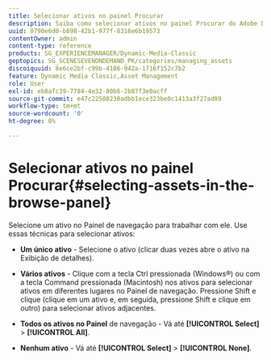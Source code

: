 ```yaml
---
title: Selecionar ativos no painel Procurar
description: Saiba como selecionar ativos no painel Procurar do Adobe Dynamic Media Classic.
uuid: 0790e6d0-b898-42b1-977f-8316e6b19573
contentOwner: admin
content-type: reference
products: SG_EXPERIENCEMANAGER/Dynamic-Media-Classic
geptopics: SG_SCENESEVENONDEMAND_PK/categories/managing_assets
discoiquuid: 8e6ce2bf-c99b-4106-942a-1716f152c7b2
feature: Dynamic Media Classic,Asset Management
role: User
exl-id: eb8afc39-7784-4e32-80b6-2b87f3e0acff
source-git-commit: e47c22508230adbb1ece323be0c1413a3f27ad89
workflow-type: tm+mt
source-wordcount: '0'
ht-degree: 0%

---
```


# Selecionar ativos no painel Procurar{#selecting-assets-in-the-browse-panel}

Selecione um ativo no Painel de navegação para trabalhar com ele. Use essas técnicas para selecionar ativos:

* **Um único ativo**  - Selecione o ativo (clicar duas vezes abre o ativo na Exibição de detalhes).

* **Vários ativos**  - Clique com a tecla Ctrl pressionada (Windows®) ou com a tecla Command pressionada (Macintosh) nos ativos para selecionar ativos em diferentes lugares no Painel de navegação. Pressione Shift e clique (clique em um ativo e, em seguida, pressione Shift e clique em outro) para selecionar ativos adjacentes.

* **Todos os ativos no Painel**  de navegação - Vá até  **[!UICONTROL Select]** >  **[!UICONTROL All]**.

* **Nenhum ativo**  - Vá até  **[!UICONTROL Select]** >  **[!UICONTROL None]**.
